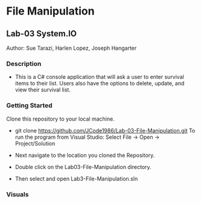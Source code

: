 # File Manipulation

## Lab-03 System.IO

Author: Sue Tarazi, Harlen Lopez, Joseph Hangarter

### Description
* This is a C# console application that will ask a user to enter survival items to their list. Users also have the options to delete, update, and view their survival list.

### Getting Started
Clone this repository to your local machine.

* git clone https://github.com/JCode1986/Lab-03-File-Manipulation.git
To run the program from Visual Studio:
Select File -> Open -> Project/Solution

* Next navigate to the location you cloned the Repository.

* Double click on the Lab03-File-Manipulation directory.

* Then select and open Lab3-File-Manipulation.sln

### Visuals
